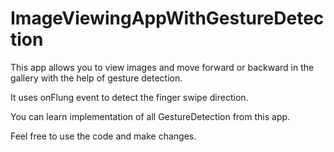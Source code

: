 # ImageViewingAppWithGestureDetection

This app allows you to view images and move forward or backward in the gallery with the help of gesture detection.

It uses onFlung event to detect the finger swipe direction.


You can learn implementation of all GestureDetection from this app.

Feel free to use the code and make changes.
